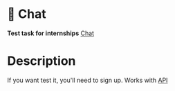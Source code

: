 # 💬 Chat

**Test task for internships**
[Chat](https://chat-7063a.web.app/auth)

# Description
If you want test it, you'll need to sign up. Works with [API](https://api.chucknorris.io/)

